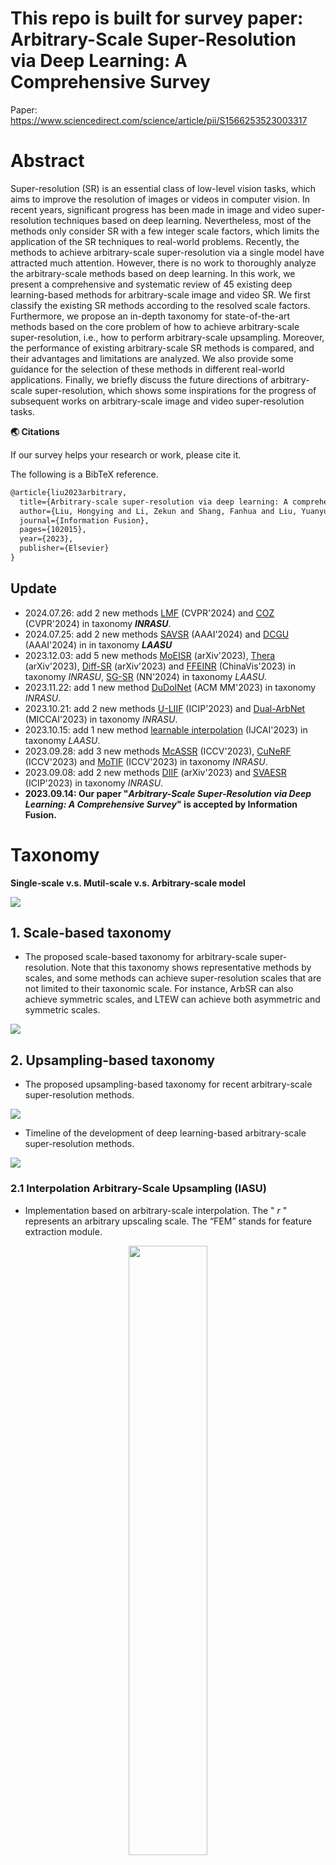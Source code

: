 # This repo is built for survey paper: Arbitrary-Scale Super-Resolution via Deep Learning: A Comprehensive Survey

Paper: https://www.sciencedirect.com/science/article/pii/S1566253523003317

# Abstract

Super-resolution (SR) is an essential class of low-level vision tasks, which aims to improve the resolution of images or videos in computer vision. In recent years, significant progress has been made in image and video super-resolution techniques based on deep learning. Nevertheless, most of the methods only consider SR with a few integer scale factors, which limits the application of the SR techniques to real-world problems. Recently, the methods to achieve arbitrary-scale super-resolution via a single model have attracted much attention. However, there is no work to thoroughly analyze the arbitrary-scale methods based on deep learning. In this work, we present a comprehensive and systematic review of 45 existing deep learning-based methods for arbitrary-scale image and video SR. We first classify the existing SR methods according to the resolved scale factors. Furthermore, we propose an in-depth taxonomy for state-of-the-art methods based on the core problem of how to achieve arbitrary-scale super-resolution, i.e., how to perform arbitrary-scale upsampling. Moreover, the performance of existing arbitrary-scale SR methods is compared, and their advantages and limitations are analyzed. We also provide some guidance for the selection of these methods in different real-world applications. Finally, we briefly discuss the future directions of arbitrary-scale super-resolution, which shows some inspirations for the progress of subsequent works on arbitrary-scale image and video super-resolution tasks.



**🌏 Citations**

If our survey helps your research or work, please cite it.<br>

The following is a BibTeX reference.

```latex
@article{liu2023arbitrary,
  title={Arbitrary-scale super-resolution via deep learning: A comprehensive survey},
  author={Liu, Hongying and Li, Zekun and Shang, Fanhua and Liu, Yuanyuan and Wan, Liang and Feng, Wei and Timofte, Radu},
  journal={Information Fusion},
  pages={102015},
  year={2023},
  publisher={Elsevier}
}
```



## Update

- 2024.07.26: add 2 new methods [LMF](https://openaccess.thecvf.com/content/CVPR2024/html/He_Latent_Modulated_Function_for_Computational_Optimal_Continuous_Image_Representation_CVPR_2024_paper.html) (CVPR'2024) and [COZ](https://openaccess.thecvf.com/content/CVPR2024/html/Fu_Continuous_Optical_Zooming_A_Benchmark_for_Arbitrary-Scale_Image_Super-Resolution_in_CVPR_2024_paper.html) (CVPR'2024) in taxonomy ***INRASU***.
- 2024.07.25: add 2 new methods [SAVSR](#savsr) (AAAI'2024) and [DCGU](https://ojs.aaai.org/index.php/AAAI/article/view/28003) (AAAI'2024) in in taxonomy ***LAASU***
- 2023.12.03: add 5 new methods [MoEISR](https://arxiv.org/abs/2311.12077) (arXiv'2023), [Thera](https://arxiv.org/abs/2311.17643) (arXiv'2023), [Diff-SR](https://arxiv.org/abs/2306.00714) (arXiv'2023) and [FFEINR](https://arxiv.org/abs/2308.12508) (ChinaVis'2023) in taxonomy *INRASU*, [SG-SR](https://www.sciencedirect.com/science/article/pii/S0893608023005695) (NN'2024) in taxonomy *LAASU*.
- 2023.11.22: add 1 new method [DuDoINet](https://dl.acm.org/doi/10.1145/3581783.3612230) (ACM MM'2023) in taxonomy *INRASU*. 
- 2023.10.21: add 2 new methods [U-LIIF](https://ieeexplore.ieee.org/abstract/document/10222673) (ICIP'2023) and [Dual-ArbNet](https://link.springer.com/chapter/10.1007/978-3-031-43999-5_27) (MICCAI'2023) in taxonomy *INRASU*. 
- 2023.10.15: add 1 new method [learnable interpolation](https://www.ijcai.org/proceedings/2023/63) (IJCAI'2023) in taxonomy *LAASU*.
- 2023.09.28: add 3 new methods [McASSR](https://openaccess.thecvf.com/content/ICCV2023/html/Li_Rethinking_Multi-Contrast_MRI_Super-Resolution_Rectangle-Window_Cross-Attention_Transformer_and_Arbitrary-Scale_Upsampling_ICCV_2023_paper.html) (ICCV'2023), [CuNeRF](https://openaccess.thecvf.com/content/ICCV2023/html/Chen_CuNeRF_Cube-Based_Neural_Radiance_Field_for_Zero-Shot_Medical_Image_Arbitrary-Scale_ICCV_2023_paper.html) (ICCV'2023) and [MoTIF](https://openaccess.thecvf.com/content/ICCV2023/html/Chen_MoTIF_Learning_Motion_Trajectories_with_Local_Implicit_Neural_Functions_for_ICCV_2023_paper.html) (ICCV'2023) in taxonomy *INRASU*. 
- 2023.09.08: add 2 new methods [DIIF](https://arxiv.org/abs/2306.12321) (arXiv'2023) and [SVAESR](https://ieeexplore.ieee.org/abstract/document/10223122) (ICIP'2023) in taxonomy *INRASU*. 
- **2023.09.14: Our paper "*Arbitrary-Scale Super-Resolution via Deep Learning: A Comprehensive Survey*" is accepted by Information Fusion.** 



# Taxonomy

**Single-scale v.s. Mutil-scale v.s. Arbitrary-scale model**

![](./imgs/model_vs.png)



## 1. Scale-based taxonomy

- The proposed scale-based taxonomy for arbitrary-scale super-resolution. Note that this taxonomy shows representative methods by scales, and some methods can achieve super-resolution scales that are not limited to their taxonomic scale. For instance, ArbSR can also achieve symmetric scales, and LTEW can achieve both asymmetric and symmetric scales. 


![](./imgs/fig_scale_taxonomy.png)



##  2. Upsampling-based taxonomy

- The proposed upsampling-based taxonomy for recent arbitrary-scale super-resolution methods. 

![](./imgs/fig_up_taxonomy.png)



- Timeline of the development of deep learning-based arbitrary-scale super-resolution methods. 

![](./imgs/fig_time1.jpg)



### 2.1 Interpolation Arbitrary-Scale Upsampling (IASU)

- Implementation based on arbitrary-scale interpolation. The " $r$ " represents an arbitrary upscaling scale. The “FEM” stands for feature extraction module.

<div  align="center">
    <img src="./imgs/fig_pre-interpolation_ASISR.png" width="50%"/>
</div>
<div  align="center">
    <img src="./imgs/fig_post-interpolation_ASISR.png" width="50%"/>
</div>


| Paper                                                        | Model   | Code                                                         | Published                                                    |
| ------------------------------------------------------------ | ------- | ------------------------------------------------------------ | ------------------------------------------------------------ |
| Accurate Image Super-Resolution Using Very Deep Convolutional Networks | VDSR    | [MATLAB](https://cv.snu.ac.kr/research/VDSR/VDSR_code.zip), [PyTorch](https://github.com/Lornatang/VDSR-PyTorch) | [CVPR'2016](https://openaccess.thecvf.com/content_cvpr_2016/html/Kim_Accurate_Image_Super-Resolution_CVPR_2016_paper.html), [arXiv'2015](https://arxiv.org/abs/1511.04587) |
| Single Image Super-Resolution: From Discrete to Continuous Scale Without Retraining | MSSR    | -                                                            | [ACCESS'2020](https://ieeexplore.ieee.org/document/8993794)  |
| A Unified Network for Arbitrary Scale Super-Resolution of Video Satellite Images | ASSR    | -                                                            | [TGRS'2020](https://ieeexplore.ieee.org/document/9277650)    |
| OverNet: Lightweight Multi-Scale Super-Resolution with Overscaling Network | OverNet | [PyTorch](https://github.com/pbehjatii/OverNet-PyTorch)      | [WACV'2021](https://openaccess.thecvf.com/content/WACV2021/html/Behjati_OverNet_Lightweight_Multi-Scale_Super-Resolution_With_Overscaling_Network_WACV_2021_paper.html) |



### 2.2 Learnable Adaptive Arbitrary-Scale Upsampling (LAASU)

#### 2.2.1 Meta Upsampling

- Framework of the Meta-SR. 

![](./imgs/fig_metasr.png)

| Paper                                                        | Model      | Code                                                   | Published                                                    |
| ------------------------------------------------------------ | ---------- | ------------------------------------------------------ | ------------------------------------------------------------ |
| Meta-SR: A Magnification-Arbitrary Network for Super-Resolution | Meta-SR    | [PyTorch](https://github.com/XuecaiHu/Meta-SR-Pytorch) | [CVPR'2019](https://openaccess.thecvf.com/content_CVPR_2019/html/Hu_Meta-SR_A_Magnification-Arbitrary_Network_for_Super-Resolution_CVPR_2019_paper.html) |
| Arbitrary Scale Super-Resolution for Brain MRI Images        | Meta-SRGAN | -                                                      | [AIAI'2020](https://link.springer.com/chapter/10.1007/978-3-030-49161-1_15) |
| MIASSR: An Approach for Medical Image Arbitrary Scale Super-Resolution | MIASSR     | [PyTorch](https://github.com/GinZhu/MIASSR)            | [arXiv'2021](https://arxiv.org/abs/2105.10738)               |
| Second-Order Attention Network for Magnification-Arbitrary Single Image Super-Resolution | Meta-SAN   | -                                                      | [ICDH'2020](https://ieeexplore.ieee.org/document/9457288)    |
| Meta-USR: A Unified Super-Resolution Network for Multiple Degradation Parameters | Meta-USR   | -                                                      | [TNNLS'2020](https://ieeexplore.ieee.org/document/9180081)   |
| Residual scale attention network for arbitrary scale image super-resolution | RSAN       | -                                                      | [NEUCOM'2021](https://www.sciencedirect.com/science/article/pii/S0925231220317872) |



#### 2.2.2 Adaptive Upsampling

- An overview of ArbSR. 

![](./imgs/fig_arbsr.png)

| Paper                                                        | Model                   | Code                                                         | Published                                                    |
| ------------------------------------------------------------ | ----------------------- | ------------------------------------------------------------ | ------------------------------------------------------------ |
| Learning A Single Network for Scale-Arbitrary Super-Resolution | ArbSR                   | [PyTorch](https://github.com/The-Learning-And-Vision-Atelier-LAVA/ArbSR) | [ICCV'2021](https://openaccess.thecvf.com/content/ICCV2021/html/Wang_Learning_a_Single_Network_for_Scale-Arbitrary_Super-Resolution_ICCV_2021_paper.html) |
| Bilateral Upsampling Network for Single Image Super-Resolution With Arbitrary Scaling Factors | BiSR                    | [PyTorch](https://github.com/Merle314/BiSR)                  | [TIP'2021](https://ieeexplore.ieee.org/document/9403904)     |
| Learning for Unconstrained Space-Time Video Super-Resolution | USTVSRNet               | -                                                            | [TBC'2021](https://ieeexplore.ieee.org/abstract/document/9642062?casa_token=Xc0ornusEJYAAAAA:-9lUkxtsWLp572qrXXhZuubxOZaMbYSEevQ7DG3npL_54vRycWoybF8IiOstnEJpWs2xsCxtChUC) |
| Scale-arbitrary Invertible Image Downscaling                 | AIDN                    | -                                                            | [arXiv'2022](https://arxiv.org/abs/2201.12576)               |
| FaceFormer: Scale-aware Blind Face Restoration with Transformers | FaceFormer              | -                                                            | [arXiv'2022](https://arxiv.org/abs/2207.09790)               |
| Deep Arbitrary-Scale Image Super-Resolution via Scale-Equivariance Pursuit | EQSR                    | [PyTorch](https://github.com/neuralchen/EQSR)                | [CVPR'2023](https://openaccess.thecvf.com/content/CVPR2023/html/Wang_Deep_Arbitrary-Scale_Image_Super-Resolution_via_Scale-Equivariance_Pursuit_CVPR_2023_paper.html) |
| **Update** (Note: the following methods published after our survey, they are not introduced in the survey) |                         |                                                              |                                                              |
| A Novel Learnable Interpolation Approach for Scale-Arbitrary Image Super-Resolution | Learnable Interpolation | -                                                            | [IJCAI'2023](https://www.ijcai.org/proceedings/2023/63)      |
| An efficient multi-scale learning method for image super-resolution networks | SG-SR                   | -                                                            | [NN'2024](https://www.sciencedirect.com/science/article/pii/S0893608023005695) |
| <span id='savsr'>SAVSR: Arbitrary-Scale Video Super-Resolution via a Learned Scale-Adaptive Network (**Arbitrary-Scale VSR**) | SAVSR                   | [PyTorch](https://github.com/Weepingchestnut/SAVSR)          | [AAAI'2024](https://ojs.aaai.org/index.php/AAAI/article/view/28114) |
| Arbitrary-Scale Video Super-resolution Guided by Dynamic Context (**Arbitrary-Scale VSR**) | DCGU                    | -                                                            | [AAAI'2024](https://ojs.aaai.org/index.php/AAAI/article/view/28003) |



### 2.3 Implicit Neural Representation based Arbitrary-Scale Upsampling (INRASU)

- The overall network structure of LIIF. 

![](./imgs/fig_liif_network.png)

| Paper                                                        | Model | Code                                      | Published                                                    |
| ------------------------------------------------------------ | ----- | ----------------------------------------- | ------------------------------------------------------------ |
| Learning Continuous Image Representation with Local Implicit Image Function | LIIF  | [PyTorch](https://github.com/yinboc/liif) | [CVPR'2021](https://openaccess.thecvf.com/content/CVPR2021/html/Chen_Learning_Continuous_Image_Representation_With_Local_Implicit_Image_Function_CVPR_2021_paper.html) |



![](./imgs/fig_liif_class.png)

| Paper                                                        | Model       | Code                                                         | Published                                                    |
| ------------------------------------------------------------ | ----------- | ------------------------------------------------------------ | ------------------------------------------------------------ |
| **Spectral bias**                                            |             |                                                              |                                                              |
| UltraSR: Spatial Encoding is a Missing Key for Implicit Image Function-based Arbitrary-Scale Super-Resolution | UltraSR     | [PyTorch](https://github.com/SHI-Labs/UltraSR-Arbitrary-Scale-Super-Resolution) (only repo, no code) | [arXiv'2021](https://arxiv.org/abs/2103.12716)               |
| Enhancing Multi-Scale Implicit Learning in Image Super-Resolution with Integrated Positional Encoding | IPE-LIIF    | -                                                            | [arXiv'2021](https://arxiv.org/abs/2112.05756)               |
| Cross Transformer Network for Scale-Arbitrary Image Super-Resolution | CrossSR     | -                                                            | [KSEM'2022](https://link.springer.com/chapter/10.1007/978-3-031-10986-7_51) |
| Local Texture Estimator for Implicit Representation Function | LTE         | [PyTorch](https://github.com/jaewon-lee-b/lte)               | [CVPR'2022](https://openaccess.thecvf.com/content/CVPR2022/html/Lee_Local_Texture_Estimator_for_Implicit_Representation_Function_CVPR_2022_paper.html) |
| Adaptive Local Implicit Image Function for Arbitrary-Scale Super-Resolution | A-LIIF      | [PyTorch](https://github.com/LeeHW-THU/A-LIIF)               | [ICIP'2022](https://ieeexplore.ieee.org/abstract/document/9897382?casa_token=4rBANHJDzLIAAAAA:MTnBmKowgdwWVtQ_GfomYySlnVRLHL8mkgn8M7fVs5rpRENAIbkZ_QeWt7Q32aUaS1EysxUcjsMb) |
| Single Image Super-Resolution via a Dual Interactive Implicit Neural Network | DIINN       | [PyTorch](https://github.com/robotic-vision-lab/dual-interactive-implicit-neural-network) | [WACV'2023](https://openaccess.thecvf.com/content/WACV2023/html/Nguyen_Single_Image_Super-Resolution_via_a_Dual_Interactive_Implicit_Neural_Network_WACV_2023_paper.html) |
| Recovering Realistic Details for Magnification-Arbitrary Image Super-Resolution | IPF         | -                                                            | [TIP'2022](https://ieeexplore.ieee.org/abstract/document/9776607?casa_token=701KLDfRmYIAAAAA:PkU8lSxPYCrgAeoa1jDu7PwVBAb9P81IL6xGEEQfF1YNIFtmdJJQ4q9sxMc_1-Q7_OXhiNEbnn5v) |
| Photo-Realistic Continuous Image Super-Resolution with Implicit Neural Networks and Generative Adversarial Networks | CiSR-GAN    | -                                                            | [NLDL'2022](https://septentrio.uit.no/index.php/nldl/article/view/6285) |
| Scale-Aware Dynamic Network for Continuous-Scale Super-Resolution (arXiv)<br />Learning Dynamic Scale Awareness and Global Implicit Functions for Continuous-Scale Super-Resolution of Remote Sensing Images (TGRS) | SADN        | [PyTorch](https://github.com/hanlinwu/SADN)                  | [arXiv'2021](https://arxiv.org/abs/2110.15655), [TGRS'2023](https://ieeexplore.ieee.org/abstract/document/10026827) |
| Local Implicit Normalizing Flow for Arbitrary-Scale Image Super-Resolution | LINF        | [PyTorch](https://github.com/JNNNNYao/LINF)                  | [CVPR'2023](https://openaccess.thecvf.com/content/CVPR2023/html/Yao_Local_Implicit_Normalizing_Flow_for_Arbitrary-Scale_Image_Super-Resolution_CVPR_2023_paper.html) |
| Implicit Diffusion Models for Continuous Super-Resolution    | IDM         | [PyTorch](https://github.com/Ree1s/IDM)                      | [CVPR'2023](https://openaccess.thecvf.com/content/CVPR2023/html/Gao_Implicit_Diffusion_Models_for_Continuous_Super-Resolution_CVPR_2023_paper.html) |
| Super-Resolution Neural Operator                             | SRNO        | [PyTorch](https://github.com/2y7c3/Super-Resolution-Neural-Operator) | [CVPR'2023](https://openaccess.thecvf.com/content/CVPR2023/html/Wei_Super-Resolution_Neural_Operator_CVPR_2023_paper.html) |
| **Flipping consistency decline**                             |             |                                                              |                                                              |
| OPE-SR: Orthogonal Position Encoding for Designing a Parameter-Free Upsampling Module in Arbitrary-Scale Image Super-Resolution | OPE-SR      | [PyTorch](https://github.com/gaochao-s/ope-sr)               | [CVPR'2023](https://openaccess.thecvf.com/content/CVPR2023/html/Song_OPE-SR_Orthogonal_Position_Encoding_for_Designing_a_Parameter-Free_Upsampling_Module_CVPR_2023_paper.html) |
| **Local ensemble**                                           |             |                                                              |                                                              |
| Cascaded Local Implicit Transformer for Arbitrary-Scale Super-Resolution | CLIT        | [PyTorch](https://github.com/jaroslaw1007/CLIT)              | [CVPR'2023](https://openaccess.thecvf.com/content/CVPR2023/html/Chen_Cascaded_Local_Implicit_Transformer_for_Arbitrary-Scale_Super-Resolution_CVPR_2023_paper.html) |
| CiaoSR: Continuous Implicit Attention-in-Attention Network for Arbitrary-Scale Image Super-Resolution | CiaoSR      | [PyTorch](https://github.com/caojiezhang/CiaoSR)             | [CVPR'2023](https://openaccess.thecvf.com/content/CVPR2023/html/Cao_CiaoSR_Continuous_Implicit_Attention-in-Attention_Network_for_Arbitrary-Scale_Image_Super-Resolution_CVPR_2023_paper.html) |
| **Others**                                                   |             |                                                              |                                                              |
| Implicit Transformer Network for Screen Content Image Continuous Super-Resolution | ITSRN       | [PyTorch](https://github.com/codyshen0000/ITSRN)             | [NeurIPS'2021](https://proceedings.neurips.cc/paper/2021/hash/6e7d5d259be7bf56ed79029c4e621f44-Abstract.html) |
| ITSRN++: Stronger and Better Implicit Transformer Network for Continuous Screen Content Image Super-Resolution | ITSRN++     | -                                                            | [arXiv'2022](https://arxiv.org/abs/2210.08812)               |
| B-Spline Texture Coefficients Estimator for Screen Content Image Super-Resolution | BTC         | [PyTorch](https://github.com/ByeongHyunPak/btc)              | [CVPR'2023](https://openaccess.thecvf.com/content/CVPR2023/html/Pak_B-Spline_Texture_Coefficients_Estimator_for_Screen_Content_Image_Super-Resolution_CVPR_2023_paper.html) |
| Learning Local Implicit Fourier Representation for Image Warping | LTEW        | [PyTorch](https://github.com/jaewon-lee-b/ltew)              | [ECCV'2022](https://link.springer.com/chapter/10.1007/978-3-031-19797-0_11) |
| Towards Bidirectional Arbitrary Image Rescaling: Joint Optimization and Cycle Idempotence | BAIRNet     | -                                                            | [CVPR'2022](https://openaccess.thecvf.com/content/CVPR2022/html/Pan_Towards_Bidirectional_Arbitrary_Image_Rescaling_Joint_Optimization_and_Cycle_Idempotence_CVPR_2022_paper.html) |
| VideoINR: Learning Video Implicit Neural Representation for Continuous Space-Time Super-Resolution (**Arbitrary-Scale VSR**) | VideoINR    | [PyTorch](https://github.com/Picsart-AI-Research/VideoINR-Continuous-Space-Time-Super-Resolution) | [CVPR'2022](https://openaccess.thecvf.com/content/CVPR2022/html/Chen_VideoINR_Learning_Video_Implicit_Neural_Representation_for_Continuous_Space-Time_Super-Resolution_CVPR_2022_paper.html) |
| Learning Spatial-Temporal Implicit Neural Representations for Event-Guided Video Super-Resolution | EGVSR       | [PyTorch](https://github.com/yunfanLu/INR-Event-VSR)         | [CVPR'2023](https://openaccess.thecvf.com/content/CVPR2023/html/Lu_Learning_Spatial-Temporal_Implicit_Neural_Representations_for_Event-Guided_Video_Super-Resolution_CVPR_2023_paper.html) |
| An Arbitrary Scale Super-Resolution Approach for 3-Dimensional Magnetic Resonance Image using Implicit Neural Representation | ArSSR       | [PyTorch](https://github.com/iwuqing/ArSSR)                  | [JBHI'2022](https://ieeexplore.ieee.org/document/9954892)    |
| Learning Continuous Representation of Audio for Arbitrary Scale Super Resolution | LISA        | -                                                            | [ICASSP'2022](https://ieeexplore.ieee.org/document/9746083)  |
| **Update** (Note: the following methods published after our survey, they are not introduced in the survey) |             |                                                              |                                                              |
| Dynamic Implicit Image Function for Efficient Arbitrary-Scale Image Representation | DIIF        | [Code](https://github.com/HeZongyao/DIIF) (only repo, no code) | [arXiv'2023](https://arxiv.org/abs/2306.12321)               |
| Rethinking Multi-Contrast MRI Super-Resolution: Rectangle-Window Cross-Attention Transformer and Arbitrary-Scale Upsampling | McASSR      | [Code](https://github.com/GuangYuanKK/McASSR) (only repo, no code) | [ICCV'2023](https://openaccess.thecvf.com/content/ICCV2023/html/Li_Rethinking_Multi-Contrast_MRI_Super-Resolution_Rectangle-Window_Cross-Attention_Transformer_and_Arbitrary-Scale_Upsampling_ICCV_2023_paper.html) |
| CuNeRF: Cube-Based Neural Radiance Field for Zero-Shot Medical Image Arbitrary-Scale Super Resolution | CuNeRF      | [Code](https://github.com/NarcissusEx/CuNeRF) (only repo, no code) | [ICCV'2023](https://openaccess.thecvf.com/content/ICCV2023/html/Chen_CuNeRF_Cube-Based_Neural_Radiance_Field_for_Zero-Shot_Medical_Image_Arbitrary-Scale_ICCV_2023_paper.html) |
| MoTIF: Learning Motion Trajectories with Local Implicit Neural Functions for Continuous Space-Time Video Super-Resolution (**Arbitrary-Scale VSR**) | MoTIF       | [PyTorch](https://github.com/sichun233746/MoTIF)             | [ICCV'2023](https://openaccess.thecvf.com/content/ICCV2023/html/Chen_MoTIF_Learning_Motion_Trajectories_with_Local_Implicit_Neural_Functions_for_ICCV_2023_paper.html) |
| Soft-IntroVAE for Continuous Latent space Image Super-Resolution | SVAESR      | -                                                            | [ICIP'2023](https://ieeexplore.ieee.org/abstract/document/10223122) |
| Uncertainty Aware Implicit Image Function for Arbitrary-Scale Super-Resolution | U-LIIF      | -                                                            | [ICIP'2023](https://ieeexplore.ieee.org/abstract/document/10222673) |
| Dual Arbitrary Scale Super-Resolution for Multi-Contrast MRI | Dual-ArbNet | [PyTorch](https://github.com/jmzhang79/Dual-ArbNet)          | [MICCAI'2023](https://link.springer.com/chapter/10.1007/978-3-031-43999-5_27) |
| DuDoINet: Dual-Domain Implicit Network for Multi-Modality MR Image Arbitrary-scale Super-Resolution | DuDoINet    | -                                                            | [ACM MM'2023](https://dl.acm.org/doi/10.1145/3581783.3612230) |
| Dissecting Arbitrary-scale Super-resolution Capability from Pre-trained Diffusion Generative Models | Diff-SR     | -                                                            | [arXiv'2023](https://arxiv.org/abs/2306.00714)               |
| Efficient Model Agnostic Approach for Implicit Neural Representation Based Arbitrary-Scale Image Super-Resolution | MoEISR      | -                                                            | [arXiv'2023](https://arxiv.org/abs/2311.12077)               |
| Neural Fields with Thermal Activations for Arbitrary-Scale Super-Resolution | Thera       | -                                                            | [arXiv'2023](https://arxiv.org/abs/2311.17643)               |
| FFEINR: Flow Feature-Enhanced Implicit Neural Representation for Spatio-temporal Super-Resolution | FFEINR      | -                                                            | ChinaVis'2023, [arXiv'2023](https://arxiv.org/abs/2308.12508) |
| Latent Modulated Function for Computational Optimal Continuous Image Representation | LMF         | [PyTorch](https://github.com/HeZongyao/LMF)                  | [CVPR‘2024](https://openaccess.thecvf.com/content/CVPR2024/html/He_Latent_Modulated_Function_for_Computational_Optimal_Continuous_Image_Representation_CVPR_2024_paper.html) |
| Continuous Optical Zooming: A Benchmark for Arbitrary-Scale Image Super-Resolution in Real World | COZ         | [PyTorch](https://github.com/pf0607/COZ)                     | [CVPR'2024](https://openaccess.thecvf.com/content/CVPR2024/html/Fu_Continuous_Optical_Zooming_A_Benchmark_for_Arbitrary-Scale_Image_Super-Resolution_in_CVPR_2024_paper.html) |



### 2.4 Other Arbitrary Scale Upsampling (OASU)

| Paper                                                        | Model   | Code                                                         | Published                                                    |
| ------------------------------------------------------------ | ------- | ------------------------------------------------------------ | ------------------------------------------------------------ |
| ASDN: A Deep Convolutional Network for Arbitrary Scale Image Super-Resolution | ASDN    | [PyTorch](https://github.com/alessandrodicosola/SuperSampling) | [MNA'2021](https://link.springer.com/article/10.1007/s11036-020-01720-2) |
| SRWarp: Generalized Image Super-Resolution under Arbitrary Transformation | SRWarp  | [PyTorch](https://github.com/sanghyun-son/srwarp)            | [CVPR'2021](https://openaccess.thecvf.com/content/CVPR2021/html/Son_SRWarp_Generalized_Image_Super-Resolution_under_Arbitrary_Transformation_CVPR_2021_paper.html) |
| Single Image Super-Resolution with Arbitrary Magnification Based on High-Frequency Attention Network | H2A2-SR | -                                                            | [MATH'2022](https://www.mdpi.com/2227-7390/10/2/275)         |
| Progressive Image Super-Resolution via Neural Differential Equation | NODE-SR | -                                                            | [ICASSP'2022](https://ieeexplore.ieee.org/document/9747645)  |



# Performance Comparison

## 1. Quantitative Comparison

- The PSNR results in the cases of $\times 4$ and $\times 2.5$ scales and the number of parameters for arbitrary-scale super-resolution methods on the B100 dataset. The name in the brackets denotes the backbone of the implementation. The horizontal axis and the vertical axis denote the PSNR results in the case of non-integer scale $\times 2.5$ and integer scale $\times 4$, respectively, and the circle size represents the number of parameters.

![](./imgs/fig_model_complexity_cmp.png)



![](./imgs/fig2.png)

![](./imgs/fig3.png)

![](./imgs/fig4.png)

![](./imgs/fig5.png)

![](./imgs/fig6.png)

![](./imgs/fig7.png)

![](./imgs/fig8.png)

## 2. Qualitative Comparison

- Visual comparison for symmetric integer scale SR on benchmark datasets. Moreover, we also report the PSNR and SSIM results for each method.

![](./imgs/fig_com1.png)

- Visual comparison for symmetric non-integer scale SR on the B100 dataset. Moreover, we also report the PSNR and SSIM results for each method.

![](./imgs/fig_com2.png)
